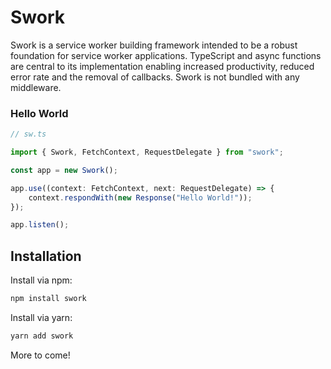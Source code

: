 # Swork

Swork is a service worker building framework intended to be a robust foundation for service worker applications. TypeScript and async functions are central to its implementation enabling increased productivity, reduced error rate and the removal of callbacks. Swork is not bundled with any middleware.

### Hello World

```ts
// sw.ts

import { Swork, FetchContext, RequestDelegate } from "swork";

const app = new Swork();

app.use((context: FetchContext, next: RequestDelegate) => {
    context.respondWith(new Response("Hello World!"));
});

app.listen();
```

## Installation

Install via npm:

```ts
npm install swork
```

Install via yarn:
```ts
yarn add swork
```

More to come!
